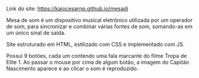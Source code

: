 Link do site: https://kaiocesarnp.github.io/mesadj

Mesa de som é um dispositivo musical eletrônico utilizada por um operador de som, para sincronizar e combinar várias fontes de som, somando-as em um único sinal de saída.

Site estruturado em HTML, estilizado com CSS e implementado com JS.

Possui 9 botões, cada um contendo uma fala marcante do filme Tropa de Elite 1. Ao passar o mouse por cima de algum botão, a imagem do Capitão Nascimento aparece e ao clicar o som é reproduzido.
